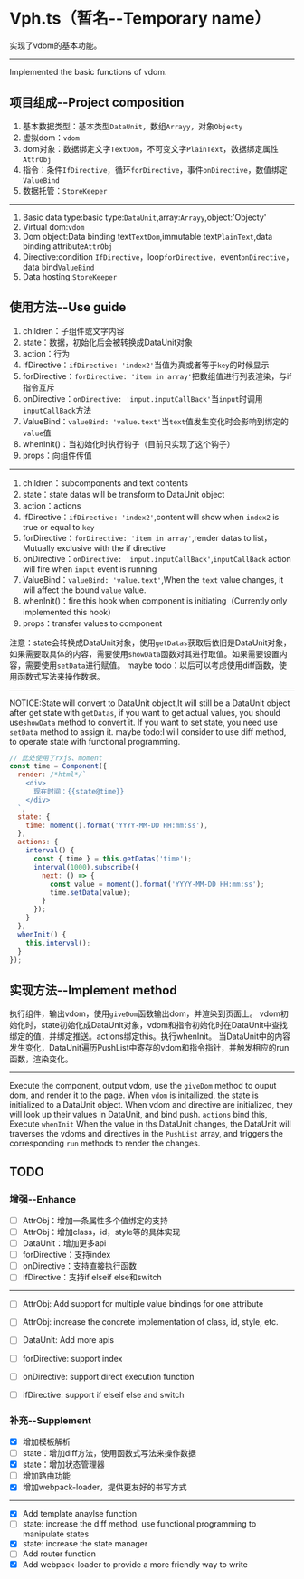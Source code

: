 # Vph.ts（暂名--Temporary name）
实现了vdom的基本功能。

---
Implemented the basic functions of vdom.

## 项目组成--Project composition
1. 基本数据类型：基本类型`DataUnit`，数组`Arrayy`，对象`Objecty`
2. 虚拟dom：`vdom`
3. dom对象：数据绑定文字`TextDom`，不可变文字`PlainText`，数据绑定属性`AttrObj`
4. 指令：条件`IfDirective`，循环`forDirective`，事件`onDirective`，数值绑定`ValueBind`
5. 数据托管：`StoreKeeper`

---
1. Basic data type:basic type:`DataUnit`,array:`Arrayy`,object:'Objecty'
2. Virtual dom:`vdom`
3. Dom object:Data binding text`TextDom`,immutable text`PlainText`,data binding attribute`AttrObj`
4. Directive:condition `IfDirective`，loop`forDirective`，event`onDirective`，data bind`ValueBind`
5. Data hosting:`StoreKeeper`

## 使用方法--Use guide
1. children：子组件或文字内容
2. state：数据，初始化后会被转换成DataUnit对象
3. action：行为
4. IfDirective：`ifDirective: 'index2'`当值为真或者等于`key`的时候显示
5. forDirective：`forDirective: 'item in array'`把数组值进行列表渲染，与if指令互斥
6. onDirective：`onDirective: 'input.inputCallBack'`当`input`时调用`inputCallBack`方法
7. ValueBind：`valueBind: 'value.text'`当`text`值发生变化时会影响到绑定的`value`值
8. whenInit()：当初始化时执行钩子（目前只实现了这个钩子）
9. props：向组件传值

---
1. children：subcomponents and text contents
2. state：state datas will be transform to DataUnit object
3. action：actions
4. IfDirective：`ifDirective: 'index2'`,content will show when `index2` is true or equal to `key`
5. forDirective：`forDirective: 'item in array'`,render datas to list，Mutually exclusive with the if directive
6. onDirective：`onDirective: 'input.inputCallBack'`,`inputCallBack` action will fire when `input` event is running
7. ValueBind：`valueBind: 'value.text'`,When the `text` value changes, it will affect the bound `value` value.
8. whenInit()：fire this hook when component is initiating（Currently only implemented this hook）
9. props：transfer values to component

注意：state会转换成DataUnit对象，使用`getDatas`获取后依旧是DataUnit对象，如果需要取具体的内容，需要使用`showData`函数对其进行取值。如果需要设置内容，需要使用`setData`进行赋值。
maybe todo：以后可以考虑使用diff函数，使用函数式写法来操作数据。

---
NOTICE:State will convert to DataUnit object,It will still be a DataUnit object after get state with `getDatas`, if you want to get actual values, you should use`showData` method to convert it. If you want to set state, you need use `setData` method to assign it.
maybe todo:I will consider to use diff method, to operate state with functional programming.


``` javascript
// 此处使用了rxjs、moment
const time = Component({
  render: /*html*/`
    <div>
      现在时间：{{state@time}}
    </div>
  `,
  state: {
    time: moment().format('YYYY-MM-DD HH:mm:ss'),
  },
  actions: {
    interval() {
      const { time } = this.getDatas('time');
      interval(1000).subscribe({
        next: () => {
          const value = moment().format('YYYY-MM-DD HH:mm:ss');
          time.setData(value);
        }
      });
    }
  },
  whenInit() {
    this.interval();
  }
});
```
## 实现方法--Implement method
执行组件，输出vdom，使用`giveDom`函数输出dom，并渲染到页面上。
vdom初始化时，state初始化成DataUnit对象，vdom和指令初始化时在DataUnit中查找绑定的值，并绑定推送。actions绑定this。执行whenInit。
当DataUnit中的内容发生变化，DataUnit遍历PushList中寄存的vdom和指令指针，并触发相应的run函数，渲染变化。

---
Execute the component, output vdom, use the `giveDom` method to ouput dom, and render it to the page.
When `vdom` is initailized, the state is initialized to a DataUnit object. When vdom and directive are initialized, they will look up their values in DataUnit, and bind push. `actions` bind this, Execute `whenInit`
When the value in ths DataUnit changes, the DataUnit will traverses the vdoms and directives in the `PushList` array, and triggers the corresponding `run` methods to render the changes.

## TODO
### 增强--Enhance
- [ ] AttrObj：增加一条属性多个值绑定的支持
- [ ] AttrObj：增加class，id，style等的具体实现
- [ ] DataUnit：增加更多api
- [ ] forDirective：支持index
- [ ] onDirective：支持直接执行函数
- [ ] ifDirective：支持if elseif else和switch

---
- [ ] AttrObj: Add support for multiple value bindings for one attribute
- [ ] AttrObj: increase the concrete implementation of class, id, style, etc.
- [ ] DataUnit: Add more apis
- [ ] forDirective: support index
- [ ] onDirective: support direct execution function
- [ ] ifDirective: support if elseif else and switch


### 补充--Supplement
- [x] 增加模板解析
- [ ] state：增加diff方法，使用函数式写法来操作数据
- [x] state：增加状态管理器
- [ ] 增加路由功能
- [x] 增加webpack-loader，提供更友好的书写方式

---
- [x] Add template anaylse function
- [ ] state: increase the diff method, use functional programming to manipulate states
- [x] state: increase the state manager
- [ ] Add router function
- [x] Add webpack-loader to provide a more friendly way to write